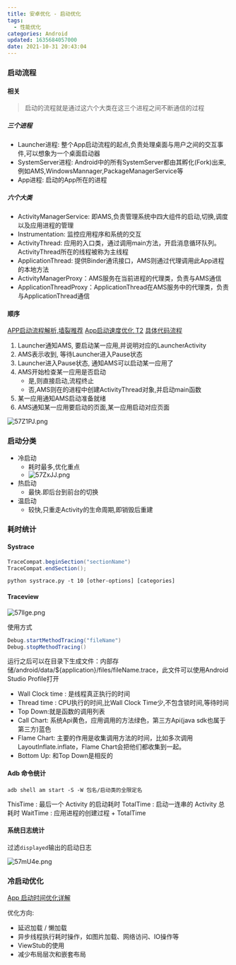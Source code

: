 ```yaml
---
title: 安卓优化 - 启动优化
tags:
  - 性能优化
categories: Android
updated: 1635684057000
date: 2021-10-31 20:43:04
---
```

### 启动流程

#### 相关

> 启动的流程就是通过这六个大类在这三个进程之间不断通信的过程

##### 三个进程
- Launcher进程: 整个App启动流程的起点,负责处理桌面与用户之间的交互事件,可以想象为一个桌面启动器
- SystemServer进程: Android中的所有SystemServer都由其孵化(Fork)出来,例如AMS,WindowsMannager,PackageManagerService等
- App进程: 启动的App所在的进程


<!-- more -->
##### 六个大类

- ActivityManagerService:  即AMS,负责管理系统中四大组件的启动,切换,调度以及应用进程的管理
- Instrumentation: 监控应用程序和系统的交互
- ActivityThread: 应用的入口类，通过调用main方法，开启消息循环队列。ActivityThread所在的线程被称为主线程
- ApplicationThread: 提供Binder通讯接口，AMS则通过代理调用此App进程的本地方法
- ActivityManagerProxy：AMS服务在当前进程的代理类，负责与AMS通信
- ApplicationThreadProxy：ApplicationThread在AMS服务中的代理类，负责与ApplicationThread通信

#### 顺序

[APP启动流程解析,墙裂推荐](https://blog.csdn.net/huangliniqng/article/details/89364064)
[App启动速度优化 T2](https://www.cnblogs.com/not2/p/14326090.html)
[具体代码流程](https://blog.csdn.net/huangliniqng/article/details/89364064)

1. Launcher通知AMS, 要启动某一应用,并说明对应的LauncherActivity
2. AMS表示收到, 等待Launcher进入Pause状态
3. Launcher进入Pause状态, 通知AMS可以启动某一应用了
4. AMS开始检查某一应用是否启动
	- 是,则直接启动,流程终止
	- 否,AMS则在的进程中创建ActivityThread对象,并启动main函数
5. 某一应用通知AMS启动准备就绪
6. AMS通知某一应用要启动的页面,某一应用启动对应页面


![57Z1PJ.png](https://z3.ax1x.com/2021/10/27/57Z1PJ.png)


### 启动分类

- 冷启动
	- 耗时最多,优化重点
	- ![57ZxJJ.png](https://z3.ax1x.com/2021/10/27/57ZxJJ.png)
- 热启动
	- 最快.即后台到前台的切换
- 温启动
	- 较快,只重走Activity的生命周期,即销毁后重建


### 耗时统计
#### Systrace
```java
TraceCompat.beginSection("sectionName")
TraceCompat.endSection();
```
 `python systrace.py -t 10 [other-options] [categories]`
#### Traceview

![57llge.png](https://z3.ax1x.com/2021/10/27/57llge.png)

使用方式
```java
Debug.startMethodTracing("fileName")
Debug.stopMethodTracing()
```
运行之后可以在目录下生成文件：内部存储/android/data/${application}/files/fileName.trace，此文件可以使用Android Studio Profile打开

- Wall Clock time : 是线程真正执行的时间
- Thread time : CPU执行的时间,比Wall Clock Time少,不包含锁时间,等待时间
- Top Down:就是函数的调用列表
- Call Chart: 系统Api黄色，应用调用的方法绿色，第三方Api(java sdk也属于第三方)蓝色
- Flame Chart:  主要的作用是收集调用方法的时间，比如多次调用LayoutInflate.inflate，Flame Chart会把他们都收集到一起。
- Bottom Up: 和Top Down是相反的

#### Adb 命令统计
`adb shell am start -S -W 包名/启动类的全限定名`

ThisTime : 最后一个 Activity 的启动耗时 
TotalTime : 启动一连串的 Activity 总耗时
WaitTime : 应用进程的创建过程 + TotalTime

#### 系统日志统计

过滤`displayed`输出的启动日志

![57mU4e.png](https://z3.ax1x.com/2021/10/27/57mU4e.png)

### 冷启动优化

[ App 启动时间优化详解](https://jishuin.proginn.com/p/763bfbd345f0)

优化方向:
-   延迟加载 / 懒加载
-   异步线程执行耗时操作，如图片加载、网络访问、IO操作等
-   ViewStub的使用
-   减少布局层次和嵌套布局